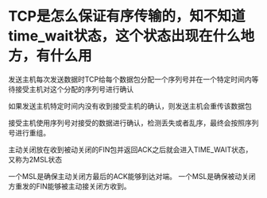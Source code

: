 # TCP是怎么保证有序传输的，知不知道 time_wait状态，这个状态出现在什么地方，有什么用

发送主机每次发送数据时TCP给每个数据包分配一个序列号并在一个特定时间内等待接受主机对这个分配的序列号进行确认

如果发送主机特定时间内没有收到接受主机的确认，则发送主机会重传该数据包

接受主机使用序列号对接受的数据进行确认，检测丢失或者乱序，最终会按照序列号进行重组。

主动关闭放在收到被动关闭的FIN包并返回ACK之后就会进入TIME_WAIT状态，又称为2MSL状态

一个MSL是确保主动关闭方最后的ACK能够到达对端。
一个MSL是确保被动关闭方重发的FIN能够被主动接关闭方收到。

